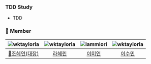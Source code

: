 ### TDD Study

- TDD

### 👥 Member

  <div class="Member">

|![wktaylorla](https://images.weserv.nl/?url=https://avatars.githubusercontent.com/u/82423405?v=4"?v=4&h=250&w=250&fit=cover&mask=circle&maxage=7d) | ![wktaylorla](https://images.weserv.nl/?url=https://avatars.githubusercontent.com/u/82423405?v=4"?v=4&h=250&w=250&fit=cover&mask=circle&maxage=7d) | ![iammiori](https://images.weserv.nl/?url=https://avatars.githubusercontent.com/u/46439995?v=4&h=250&w=250&fit=cover&mask=circle&maxage=7d)| ![wktaylorla](https://images.weserv.nl/?url=https://avatars.githubusercontent.com/u/82423405?v=4"?v=4&h=250&w=250&fit=cover&mask=circle&maxage=7d) | 
| :----------------------------------------------------------: | :----------------------------------------------------------: | :----------------------------------------------------------: | :----------------------------------------------------------: |
[👑조혜연(대장)](https://github.com/wktaylorla)       |   [라혜린](https://github.com/wktaylorla)           |           [이미연](https://github.com/iammiori)            |  [이수민](https://github/wktaylorla) | 

  </div>
